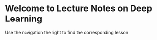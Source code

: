 # Welcome to Lecture Notes on Deep Learning

Use the navigation the right to find the corresponding lesson